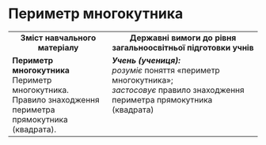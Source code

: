 # Периметр  многокутника
<table>
  <tr>
    <td width="40%" align="center"><b>Зміст навчального матеріалу<b></td>
    <td width="60%" align="center"><b>Державні вимоги до рівня загальноосвітньої підготовки учнів</b></td>
  </tr>
  <tr>
    <td width="40%" style="vertical-align:top !important;"><b>Периметр  многокутника</b><br>
Периметр многокутника.<br>
Правило знаходження периметра прямокутника (квадрата).<br></td>
    <td width="60%" style="vertical-align:top !important;"><i><b>Учень (учениця):</b></i><br>
<i>розуміє</i> поняття «периметр многокутника»;<br>
<i>застосовує</i> правило знаходження периметра прямокутника (квадрата)<br></td>
  </tr>
</table>
